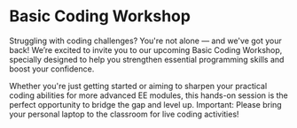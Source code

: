 # Basic Coding Workshop

Struggling with coding challenges? You're not alone — and we've got your back!
We’re excited to invite you to our upcoming Basic Coding Workshop, specially designed to help you strengthen essential programming skills and boost your confidence.

Whether you're just getting started or aiming to sharpen your practical coding abilities for more advanced EE modules, this hands-on session is the perfect opportunity to bridge the gap and level up.
Important: Please bring your personal laptop to the classroom for live coding activities!
